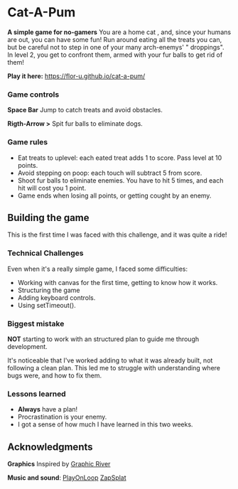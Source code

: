 # Cat-A-Pum 

**A simple game for no-gamers**
You are a home cat , and, since your humans are out, you can have some fun!
Run around eating all the treats you can, but be careful not to step in one of your many arch-enemys' " droppings". 
In level 2, you get to confront them, armed with your fur balls to get rid of them! 

**Play it here:**
https://flor-u.github.io/cat-a-pum/



### Game controls

**Space Bar** Jump to catch treats and avoid obstacles.

**Rigth-Arrow >** Spit fur balls to eliminate dogs.



### Game rules

* Eat treats to uplevel: each eated treat adds 1 to score. Pass level at 10 points.
* Avoid stepping on poop: each touch will subtract 5 from score.
* Shoot fur balls to eliminate enemies. You have to hit 5 times, and each hit will cost you 1 point.
* Game ends when losing all points, or getting cought by an enemy.



## Building the game

This is the first time I was faced with this challenge, and it was quite a ride!



### Technical Challenges

Even when it's a really simple game, I faced some difficulties:
* Working with canvas for the first time, getting to know how it works.
* Structuring the game
* Adding keyboard controls.
* Using setTimeout().



### Biggest mistake

**NOT** starting to work with an structured plan to guide me through development. 

It's noticeable that I've worked adding to what it was already built, not following a clean plan. This led me to struggle with understanding where bugs were, and how to fix them.



### Lessons learned

* **Always** have a plan! 
* Procrastination is your enemy.
* I got a sense of how much I have learned in this two weeks.



## Acknowledgments

**Graphics** 
Inspired by [Graphic River](www.graphicriver.net)

**Music and sound**:
[PlayOnLoop](www.playonloop.com)
[ZapSplat](www.zapsplat.com)







